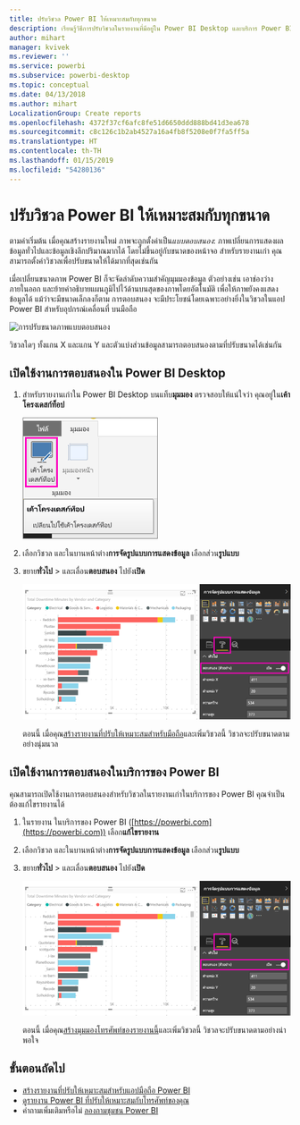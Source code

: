 ```yaml
---
title: ปรับวิชวล Power BI ให้เหมาะสมกับทุกขนาด
description: เรียนรู้วิธีการปรับวิชวลในรายงานที่มีอยู่ใน Power BI Desktop และบริการ Power BI สำหรับแอป Power BI บนมือถือให้เหมาะสม
author: mihart
manager: kvivek
ms.reviewer: ''
ms.service: powerbi
ms.subservice: powerbi-desktop
ms.topic: conceptual
ms.date: 04/13/2018
ms.author: mihart
LocalizationGroup: Create reports
ms.openlocfilehash: 4372f37cf6afc8fe51d6650ddd888bd41d3ea678
ms.sourcegitcommit: c8c126c1b2ab4527a16a4fb8f5208e0f7fa5ff5a
ms.translationtype: HT
ms.contentlocale: th-TH
ms.lasthandoff: 01/15/2019
ms.locfileid: "54280136"
---
```

# <a name="optimize-a-power-bi-visual-for-any-size"></a>ปรับวิชวล Power BI ให้เหมาะสมกับทุกขนาด
ตามค่าเริ่มต้น เมื่อคุณสร้างรายงานใหม่ ภาพจะถูกตั้งค่าเป็น*แบบตอบสนอง*: ภาพเปลี่ยนการแสดงผลข้อมูลทั่วไปและข้อมูลเชิงลึกปริมาณมากได้ โดยไม่ขึ้นอยู่กับขนาดของหน้าจอ สำหรับรายงานเก่า คุณสามารถตั้งค่าวิชวลเพื่อปรับขนาดให้ได้มากที่สุดเช่นกัน

เมื่อเปลี่ยนขนาดภาพ Power BI ก็จะจัดลำดับความสำคัญมุมมองข้อมูล ตัวอย่างเช่น เอาช่องว่างภายในออก และย้ายคำอธิบายแผนภูมิไปไว้ด้านบนสุดของภาพโดยอัตโนมัติ เพื่อให้ภาพยังคงแสดงข้อมูลได้ แม้ว่าจะมีขนาดเล็กลงก็ตาม การตอบสนอง จะมีประโยชน์โดยเฉพาะอย่างยิ่งในวิชวลในแอป Power BI สำหรับอุปกรณ์เคลื่อนที่ บนมือถือ

![การปรับขนาดภาพแบบตอบสนอง](media/desktop-create-responsive-visuals/power-bi-responsive-visual.gif)

วิชวลใดๆ ทั้งแกน X และแกน Y และตัวแบ่งส่วนข้อมูลสามารถตอบสนองตามที่ปรับขนาดได้เช่นกัน

## <a name="turn-on-responsiveness-in-power-bi-desktop"></a>เปิดใช้งานการตอบสนองใน Power BI Desktop
1. สำหรับรายงานเก่าใน Power BI Desktop บนแท็บ**มุมมอง** ตรวจสอบให้แน่ใจว่า คุณอยู่ใน**เค้าโครงเดสก์ท็อป**
   
    ![ไอคอนเค้าโครงเดสก์ท็อป](media/desktop-create-responsive-visuals/power-bi-desktop-layout.png)
2. เลือกวิชวล และในบานหน้าต่าง**การจัดรูปแบบการแสดงข้อมูล** เลือกส่วน**รูปแบบ**
3. ขยาย**ทั่วไป** > และเลื่อน**ตอบสนอง** ไปยัง**เปิด**
   
    ![เปิดการตอบสนอง](media/desktop-create-responsive-visuals/power-bi-turn-responsive-on.png)
   
     ตอนนี้ เมื่อคุณ[สร้างรายงานที่ปรับให้เหมาะสมสำหรับมือถือ](../desktop-create-phone-report.md)และเพิ่มวิชวลนี้ วิชวลจะปรับขนาดตามอย่างนุ่มนวล

## <a name="turn-on-responsiveness-in-the-power-bi-service"></a>เปิดใช้งานการตอบสนองในบริการของ Power BI
คุณสามารถเปิดใช้งานการตอบสนองสำหรับวิชวลในรายงานเก่าในบริการของ Power BI คุณจำเป็นต้องแก้ไขรายงานได้

1. ในรายงาน ในบริการของ Power BI ([https://powerbi.com](https://powerbi.com)) เลือก**แก้ไขรายงาน**
2. เลือกวิชวล และในบานหน้าต่าง**การจัดรูปแบบการแสดงข้อมูล** เลือกส่วน**รูปแบบ**
3. ขยาย**ทั่วไป** > และเลื่อน**ตอบสนอง** ไปยัง**เปิด**
   
    ![เปิดการตอบสนอง](media/desktop-create-responsive-visuals/power-bi-turn-responsive-on.png)
   
     ตอนนี้ เมื่อคุณ[สร้างมุมมองโทรศัพท์ของรายงานนี้](../desktop-create-phone-report.md)และเพิ่มวิชวลนี้ วิชวลจะปรับขนาดตามอย่างน่าพอใจ

## <a name="next-steps"></a>ขั้นตอนถัดไป
* [สร้างรายงานที่ปรับให้เหมาะสมสำหรับแอปมือถือ Power BI](../desktop-create-phone-report.md)
* [ดูรายงาน Power BI ที่ปรับให้เหมาะสมกับโทรศัพท์ของคุณ](../consumer/mobile/mobile-apps-view-phone-report.md)
* คำถามเพิ่มเติมหรือไม่ [ลองถามชุมชน Power BI](http://community.powerbi.com/)

